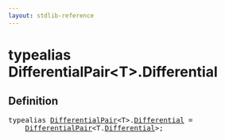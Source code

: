 ```yaml
---
layout: stdlib-reference
---
```


# typealias DifferentialPair\<T\>\.Differential

## Definition

<pre>
<span class='code_keyword'>typealias</span> <a href="/stdlib-reference/types/DifferentialPair/index" class="code_type">DifferentialPair</a>&lt;T&gt;.<a href="/stdlib-reference/types/DifferentialPair/Differential" class="code_type">Differential</a> = 
    <a href="/stdlib-reference/types/DifferentialPair/index" class="code_type">DifferentialPair</a>&lt;T.<a href="/stdlib-reference/types/DifferentialPair/Differential" class="code_type">Differential</a>&gt;;
</pre>

